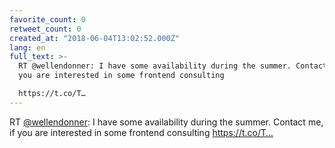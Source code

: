 ```yaml
---
favorite_count: 0
retweet_count: 0
created_at: "2018-06-04T13:02:52.000Z"
lang: en
full_text: >-
  RT @wellendonner: I have some availability during the summer. Contact me, if
  you are interested in some frontend consulting 

  https://t.co/T…
---
```


RT [@wellendonner](https://twitter.com/wellendonner): I have some availability
during the summer. Contact me, if you are interested in some frontend consulting
https://t.co/T…

